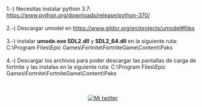 1.-) Necesitas instalar python 3.7: https://www.python.org/downloads/release/python-370/
<br>
<br>
2.-) Descargar umodel en https://www.gildor.org/en/projects/umodel#files
<br>
<br>
3.-) instalar <b>umode.exe SDL2.dll</b> y <b>SDL2_64.dll</b> en la siguiente ruta: C:\Program Files\Epic Games\Fortnite\FortniteGame\Content\Paks
<br>
<br>
4.-) Descargar los archivos para poder descargar las pantallas de carga de fortnite y las instalas en la siguiente ruta: C:\Program Files\Epic Games\Fortnite\FortniteGame\Content\Paks
<br>
<br>
<br>
<center><a title="Mi twitter" href="https://twitter.com/jose89fcb"><img src="https://i.imgur.com/QCHCEon.png" alt="Mi twitter" /></a></center>
